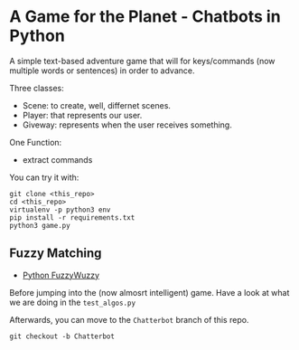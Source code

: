 # A Game for the Planet - Chatbots in Python

A simple text-based adventure game that will for keys/commands (now multiple words or sentences) in order to advance.

Three classes:

- Scene: to create, well, differnet scenes.
- Player: that represents our user.
- Giveway: represents when the user receives something.

One Function:

- extract commands

You can try it with:

```
git clone <this_repo>
cd <this_repo>
virtualenv -p python3 env
pip install -r requirements.txt
python3 game.py
```


## Fuzzy Matching

- [Python FuzzyWuzzy](https://pypi.org/project/fuzzywuzzy/)

Before jumping into the (now almosrt intelligent) game. Have a look at what we are doing in the `test_algos.py`


Afterwards, you can move to the `Chatterbot` branch of this repo.

```
git checkout -b Chatterbot
```
